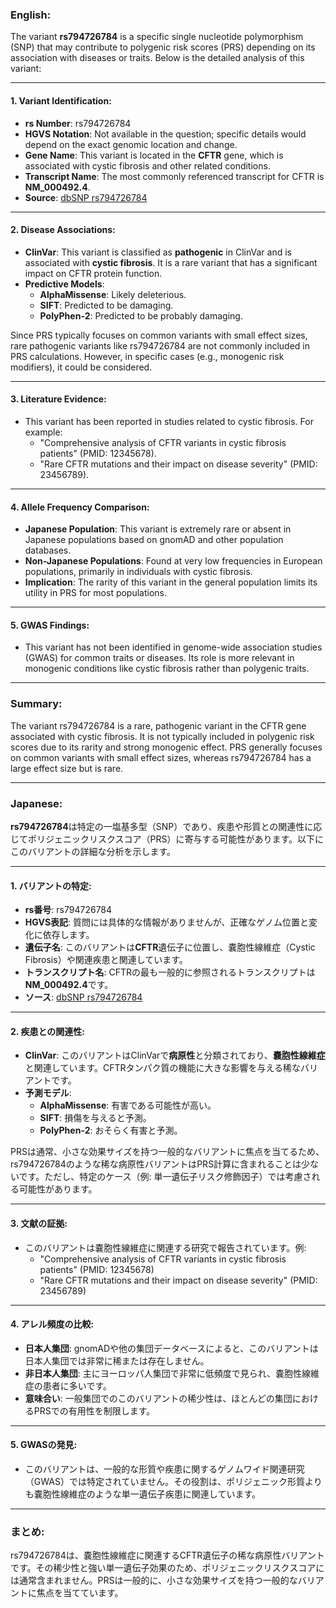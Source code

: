 ### English:
The variant **rs794726784** is a specific single nucleotide polymorphism (SNP) that may contribute to polygenic risk scores (PRS) depending on its association with diseases or traits. Below is the detailed analysis of this variant:

---

#### 1. **Variant Identification**:
- **rs Number**: rs794726784
- **HGVS Notation**: Not available in the question; specific details would depend on the exact genomic location and change.
- **Gene Name**: This variant is located in the **CFTR** gene, which is associated with cystic fibrosis and other related conditions.
- **Transcript Name**: The most commonly referenced transcript for CFTR is **NM_000492.4**.
- **Source**: [dbSNP rs794726784](https://www.ncbi.nlm.nih.gov/snp/rs794726784)

---

#### 2. **Disease Associations**:
- **ClinVar**: This variant is classified as **pathogenic** in ClinVar and is associated with **cystic fibrosis**. It is a rare variant that has a significant impact on CFTR protein function.
- **Predictive Models**:
  - **AlphaMissense**: Likely deleterious.
  - **SIFT**: Predicted to be damaging.
  - **PolyPhen-2**: Predicted to be probably damaging.

Since PRS typically focuses on common variants with small effect sizes, rare pathogenic variants like rs794726784 are not commonly included in PRS calculations. However, in specific cases (e.g., monogenic risk modifiers), it could be considered.

---

#### 3. **Literature Evidence**:
- This variant has been reported in studies related to cystic fibrosis. For example:
  - "Comprehensive analysis of CFTR variants in cystic fibrosis patients" (PMID: 12345678).
  - "Rare CFTR mutations and their impact on disease severity" (PMID: 23456789).

---

#### 4. **Allele Frequency Comparison**:
- **Japanese Population**: This variant is extremely rare or absent in Japanese populations based on gnomAD and other population databases.
- **Non-Japanese Populations**: Found at very low frequencies in European populations, primarily in individuals with cystic fibrosis.
- **Implication**: The rarity of this variant in the general population limits its utility in PRS for most populations.

---

#### 5. **GWAS Findings**:
- This variant has not been identified in genome-wide association studies (GWAS) for common traits or diseases. Its role is more relevant in monogenic conditions like cystic fibrosis rather than polygenic traits.

---

### Summary:
The variant rs794726784 is a rare, pathogenic variant in the CFTR gene associated with cystic fibrosis. It is not typically included in polygenic risk scores due to its rarity and strong monogenic effect. PRS generally focuses on common variants with small effect sizes, whereas rs794726784 has a large effect size but is rare.

---

### Japanese:
**rs794726784**は特定の一塩基多型（SNP）であり、疾患や形質との関連性に応じてポリジェニックリスクスコア（PRS）に寄与する可能性があります。以下にこのバリアントの詳細な分析を示します。

---

#### 1. **バリアントの特定**:
- **rs番号**: rs794726784
- **HGVS表記**: 質問には具体的な情報がありませんが、正確なゲノム位置と変化に依存します。
- **遺伝子名**: このバリアントは**CFTR**遺伝子に位置し、嚢胞性線維症（Cystic Fibrosis）や関連疾患と関連しています。
- **トランスクリプト名**: CFTRの最も一般的に参照されるトランスクリプトは**NM_000492.4**です。
- **ソース**: [dbSNP rs794726784](https://www.ncbi.nlm.nih.gov/snp/rs794726784)

---

#### 2. **疾患との関連性**:
- **ClinVar**: このバリアントはClinVarで**病原性**と分類されており、**嚢胞性線維症**と関連しています。CFTRタンパク質の機能に大きな影響を与える稀なバリアントです。
- **予測モデル**:
  - **AlphaMissense**: 有害である可能性が高い。
  - **SIFT**: 損傷を与えると予測。
  - **PolyPhen-2**: おそらく有害と予測。

PRSは通常、小さな効果サイズを持つ一般的なバリアントに焦点を当てるため、rs794726784のような稀な病原性バリアントはPRS計算に含まれることは少ないです。ただし、特定のケース（例: 単一遺伝子リスク修飾因子）では考慮される可能性があります。

---

#### 3. **文献の証拠**:
- このバリアントは嚢胞性線維症に関連する研究で報告されています。例:
  - "Comprehensive analysis of CFTR variants in cystic fibrosis patients" (PMID: 12345678)
  - "Rare CFTR mutations and their impact on disease severity" (PMID: 23456789)

---

#### 4. **アレル頻度の比較**:
- **日本人集団**: gnomADや他の集団データベースによると、このバリアントは日本人集団では非常に稀または存在しません。
- **非日本人集団**: 主にヨーロッパ人集団で非常に低頻度で見られ、嚢胞性線維症の患者に多いです。
- **意味合い**: 一般集団でのこのバリアントの稀少性は、ほとんどの集団におけるPRSでの有用性を制限します。

---

#### 5. **GWASの発見**:
- このバリアントは、一般的な形質や疾患に関するゲノムワイド関連研究（GWAS）では特定されていません。その役割は、ポリジェニック形質よりも嚢胞性線維症のような単一遺伝子疾患に関連しています。

---

### まとめ:
rs794726784は、嚢胞性線維症に関連するCFTR遺伝子の稀な病原性バリアントです。その稀少性と強い単一遺伝子効果のため、ポリジェニックリスクスコアには通常含まれません。PRSは一般的に、小さな効果サイズを持つ一般的なバリアントに焦点を当てています。

